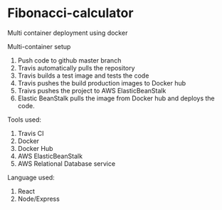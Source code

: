 # Fibonacci-calculator
Multi container deployment using docker

Multi-container setup
1. Push code to github master branch
2. Travis automatically pulls the repository
3. Travis builds a test image and tests the code
4. Travis pushes the build production images to Docker hub
5. Traivs pushes the project to AWS ElasticBeanStalk
6. Elastic BeanStalk pulls the image from Docker hub and deploys the code.

Tools used:
1. Travis CI 
2. Docker
3. Docker Hub
4. AWS ElasticBeanStalk
5. AWS Relational Database service 

Language used: 
1. React
2. Node/Express
